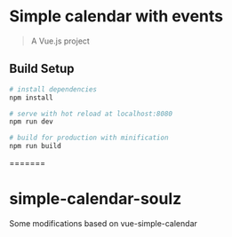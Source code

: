 
# Simple calendar with events

> A Vue.js project

## Build Setup

``` bash
# install dependencies
npm install

# serve with hot reload at localhost:8080
npm run dev

# build for production with minification
npm run build
```

=======
# simple-calendar-soulz
Some modifications based on vue-simple-calendar

